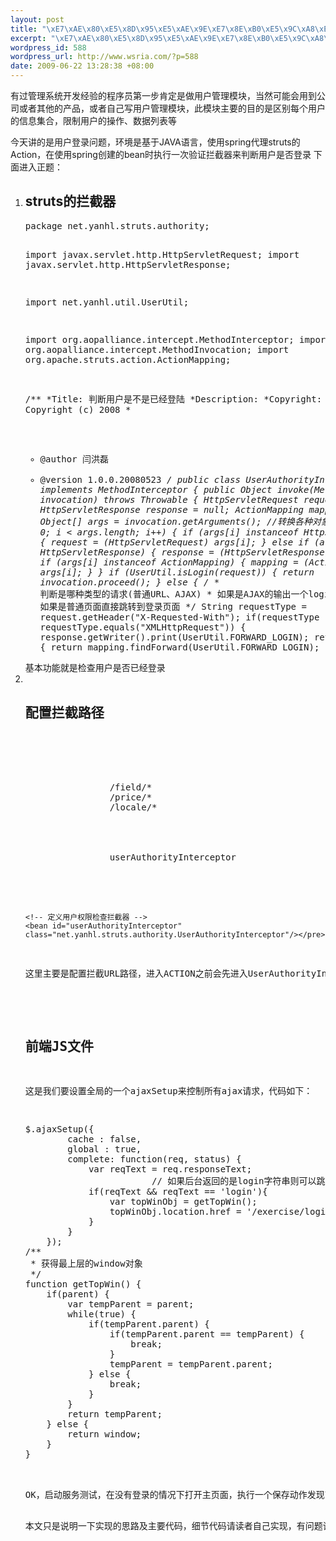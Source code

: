 ```yaml
--- 
layout: post
title: "\xE7\xAE\x80\xE5\x8D\x95\xE5\xAE\x9E\xE7\x8E\xB0\xE5\x9C\xA8\xE5\x9F\xBA\xE4\xBA\x8EJava\xE7\x9A\x84AJAX\xE7\x8E\xAF\xE5\xA2\x83\xE4\xB8\x8B\xE6\x9C\xAA\xE7\x99\xBB\xE5\xBD\x95\xE8\x87\xAA\xE5\x8A\xA8\xE8\xB7\xB3\xE8\xBD\xAC\xE6\xB5\x81\xE7\xA8\x8B\xE8\xAF\xA6\xE8\xA7\xA3(spring\xE4\xBB\xA3\xE7\x90\x86struts\xE7\x9A\x84action)"
excerpt: "\xE7\xAE\x80\xE5\x8D\x95\xE5\xAE\x9E\xE7\x8E\xB0\xE5\x9C\xA8\xE5\x9F\xBA\xE4\xBA\x8EJava\xE7\x9A\x84AJAX\xE7\x8E\xAF\xE5\xA2\x83\xE4\xB8\x8B\xE6\x9C\xAA\xE7\x99\xBB\xE5\xBD\x95\xE8\x87\xAA\xE5\x8A\xA8\xE8\xB7\xB3\xE8\xBD\xAC\xE6\xB5\x81\xE7\xA8\x8B\xE8\xAF\xA6\xE8\xA7\xA3"
wordpress_id: 588
wordpress_url: http://www.wsria.com/?p=588
date: 2009-06-22 13:28:38 +08:00
---
```

有过管理系统开发经验的程序员第一步肯定是做用户管理模块，当然可能会用到公司或者其他的产品，或者自己写用户管理模块，此模块主要的目的是区别每个用户的信息集合，限制用户的操作、数据列表等

今天讲的是用户登录问题，环境是基于JAVA语言，使用spring代理struts的Action，在使用spring创建的bean时执行一次验证拦截器来判断用户是否登录
下面进入正题：
<!--more-->
<ol>
	<li>
<h2>struts的拦截器</h2>
<pre lang="java" line="1">package net.yanhl.struts.authority;

import javax.servlet.http.HttpServletRequest;
import javax.servlet.http.HttpServletResponse;

import net.yanhl.util.UserUtil;

import org.aopalliance.intercept.MethodInterceptor;
import org.aopalliance.intercept.MethodInvocation;
import org.apache.struts.action.ActionMapping;

/**
 *Title: 判断用户是不是已经登陆
 *Description:
 *Copyright: Copyright (c) 2008
 *
 * @author 闫洪磊
 * @version 1.0.0.20080523
 */
public class UserAuthorityInterceptor implements MethodInterceptor {
	public Object invoke(MethodInvocation invocation) throws Throwable {
		HttpServletRequest request = null;
		HttpServletResponse response = null;
		ActionMapping mapping = null;
		Object[] args = invocation.getArguments();
		//转换各种对象
		for (int i = 0; i &lt; args.length; i++) {
			if (args[i] instanceof HttpServletRequest) {
				request = (HttpServletRequest) args[i];
			} else if (args[i] instanceof HttpServletResponse) {
				response = (HttpServletResponse) args[i];
			} else if (args[i] instanceof ActionMapping) {
				mapping = (ActionMapping) args[i];
			}
		}
		if (UserUtil.isLogin(request)) {
			return invocation.proceed();
		} else {
			/*
			 * 判断是哪种类型的请求(普通URL、AJAX)
			 * 如果是AJAX的输出一个login字符串
			 * 如果是普通页面直接跳转到登录页面
			*/
			String requestType = request.getHeader("X-Requested-With");
			if(requestType != null &amp;&amp; requestType.equals("XMLHttpRequest")) {
				response.getWriter().print(UserUtil.FORWARD_LOGIN);
				return null;
			} else {
				return mapping.findForward(UserUtil.FORWARD_LOGIN);
			}
		}
	}
}</pre>
基本功能就是检查用户是否已经登录</li>
	<li>
<h2>配置拦截路径</h2>
<pre lang="xml"><!--  用户权限拦截器生成代理  -->
    <bean class="org.springframework.aop.framework.autoproxy.BeanNameAutoProxyCreator">
    	<property name="beanNames">
            <list>
               <!-- 需要拦截检查用户登录的action，这些action已经在 spring配置 -->
            	<value>/field/*</value>
            	<value>/price/*</value>
            	<value>/locale/*</value>
            </list>
	    </property>
        <property name="interceptorNames">
            <list>
                <value>userAuthorityInterceptor</value> 
            </list>
        </property>
    </bean>

    <!-- 定义用户权限检查拦截器 -->
	<bean id="userAuthorityInterceptor" class="net.yanhl.struts.authority.UserAuthorityInterceptor"/></pre>
这里主要是配置拦截URL路径，进入ACTION之前会先进入UserAuthorityInterceptor判断用户是否登录
</li>
<li>
<h2>前端JS文件</h2>
<pre>
这是我们要设置全局的一个ajaxSetup来控制所有ajax请求，代码如下：
</pre>
<pre lang="javascript" line="1">
$.ajaxSetup({
		cache : false,
		global : true,
		complete: function(req, status) {
			var reqText = req.responseText;
                        // 如果后台返回的是login字符串则可以跳转到登录页面
			if(reqText && reqText == 'login'){
				var topWinObj = getTopWin();
				topWinObj.location.href = '/exercise/login.html';
			}
		}
	});
/**
 * 获得最上层的window对象
 */
function getTopWin() {
	if(parent) {
		var tempParent = parent;
		while(true) {
			if(tempParent.parent) {
				if(tempParent.parent == tempParent) {
					break;
				}
				tempParent = tempParent.parent;
			} else {
				break;
			}
		}
		return tempParent;
	} else {
		return window;
	}
}
</pre>
</li>
OK，启动服务测试，在没有登录的情况下打开主页面，执行一个保存动作发现直接跳转到了登录页面


<pre>本文只是说明一下实现的思路及主要代码，细节代码请读者自己实现，有问题请留言或者MSN，谢谢您的关注</pre>


</ol>

